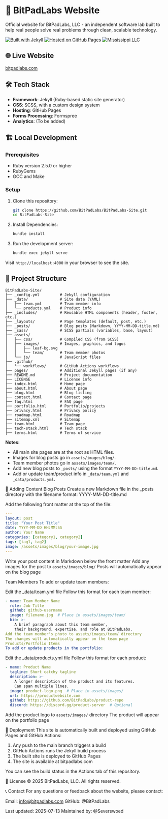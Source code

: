 # 🐸 BitPadLabs Website

Official website for BitPadLabs, LLC - an independent software lab built to help real people solve real problems through clean, scalable technology.

[![Built with Jekyll](https://img.shields.io/badge/Built_with-Jekyll-red.svg)](https://jekyllrb.com/)
[![Hosted on GitHub Pages](https://img.shields.io/badge/Hosted_on-GitHub_Pages-black.svg)](https://pages.github.com/)
[![Mississippi LLC](https://img.shields.io/badge/Mississippi-LLC-green.svg)](https://bitpadlabs.com)

## 🌐 Live Website

[bitpadlabs.com](https://bitpadlabs.com)

## 🛠️ Tech Stack

- **Framework**: Jekyll (Ruby-based static site generator)
- **CSS**: SCSS, with a custom design system
- **Hosting**: GitHub Pages
- **Forms Processing**: Formspree
- **Analytics**: (To be added)

## 🏗️ Local Development

### Prerequisites

- Ruby version 2.5.0 or higher
- RubyGems
- GCC and Make

### Setup

1. Clone this repository:
   ```bash
   git clone https://github.com/BitPadLabs/BitPadLabs-Site.git
   cd BitPadLabs-Site
   ```

2. Install Dependencies:
   ```bash
   bundle install
   ```
3. Run the development server:

   ```bash
   bundle exec jekyll serve
   ```

Visit `http://localhost:4000` in your browser to see the site.


## 📁 Project Structure

```
BitPadLabs-Site/
├── _config.yml         # Jekyll configuration
├── _data/              # Site data (YAML)
│   ├── team.yml        # Team member info
│   └── products.yml    # Product info
├── _includes/          # Reusable HTML components (header, footer, etc.)
├── _layouts/           # Page templates (default, post, etc.)
├── _posts/             # Blog posts (Markdown, YYYY-MM-DD-title.md)
├── _sass/              # SCSS partials (variables, base, layout)
├── assets/
│   ├── css/            # Compiled CSS (from SCSS)
│   ├── images/         # Images, graphics, and logos
│   │   ├── leaf-bg.svg
│   │   └── team/       # Team member photos
│   └── js/             # JavaScript files
├── .github/
│   └── workflows/      # GitHub Actions workflows
├── pages/              # Additional Jekyll pages (if any)
├── README.md           # Project documentation
├── LICENSE             # License info
├── index.html          # Home page
├── about.html          # About page
├── blog.html           # Blog listing
├── contact.html        # Contact page
├── faq.html            # FAQ page
├── portfolio.html      # Portfolio/projects
├── privacy.html        # Privacy policy
├── roadmap.html        # Roadmap
├── sitemap.xml         # Sitemap
├── team.html           # Team page
├── tech-stack.html     # Tech stack
├── terms.html          # Terms of service
```

**Notes:**
- All main site pages are at the root as HTML files.
- Images for blog posts go in `assets/images/blog/`.
- Team member photos go in `assets/images/team/`.
- Add new blog posts to `_posts/` using the format `YYYY-MM-DD-title.md`.
- Add or update team/product info in `_data/team.yml` and `_data/products.yml`.


🧩 Adding Content
Blog Posts
Create a new Markdown file in the _posts directory with the filename format: YYYY-MM-DD-title.md

Add the following front matter at the top of the file:

```YAML
---
layout: post
title: "Your Post Title"
date: YYYY-MM-DD HH:MM:SS
author: Your Name
categories: [category1, category2]
tags: [tag1, tag2]
image: /assets/images/blog/your-image.jpg
---
```

Write your post content in Markdown below the front matter
Add any images for the post to `assets/images/blog/`
Posts will automatically appear on the blog page

Team Members
To add or update team members:

Edit the _data/team.yml file
Follow this format for each team member:
```YAML
- name: Team Member Name
  role: Job Title
  github: github-username
  image: filename.jpg  # Place in assets/images/team/
  bio: >-
    A brief paragraph about this team member,
    their background, expertise, and role at BitPadLabs.
Add the team member's photo to assets/images/team/ directory
The changes will automatically appear on the team page
Products/Portfolio Items
To add or update products in the portfolio:
```

Edit the _data/products.yml file
Follow this format for each product:

```YAML
- name: Product Name
  tagline: Short catchy tagline
  description: >-
    A longer description of the product and its features.
    Can span multiple lines.
  image: product-logo.png  # Place in assets/images/
  url: https://productwebsite.com
  github: https://github.com/BitPadLabs/product-repo
  discord: https://discord.gg/product-server  # Optional
```

Add the product logo to `assets/images/` directory
The product will appear on the portfolio page

🔄 Deployment
This site is automatically built and deployed using GitHub Pages and GitHub Actions:

1. Any push to the main branch triggers a build
2. GitHub Actions runs the Jekyll build process
3. The built site is deployed to GitHub Pages
4. The site is available at bitpadlabs.com
   
You can see the build status in the Actions tab of this repository.

📄 License
© 2025 BitPadLabs, LLC. All rights reserved.

📞 Contact
For any questions or feedback about the website, please contact:

Email: info@bitpadlabs.com
GitHub: @BitPadLabs

Last updated: 2025-07-13
Maintained by: @Severswoed